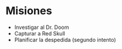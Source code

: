 # Misiones

* Investigar al Dr. Doom
* Capturar a Red Skull
* Planificar la despedida (segundo intento)
